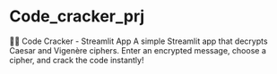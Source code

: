 # Code_cracker_prj
🕵️‍♂️ Code Cracker - Streamlit App A simple Streamlit app that decrypts Caesar and Vigenère ciphers. Enter an encrypted message, choose a cipher, and crack the code instantly!
